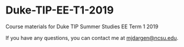 # Duke-TIP-EE-T1-2019
Course materials for Duke TIP Summer Studies EE Term 1 2019

If you have any questions, you can contact me at mjdargen@ncsu.edu.
